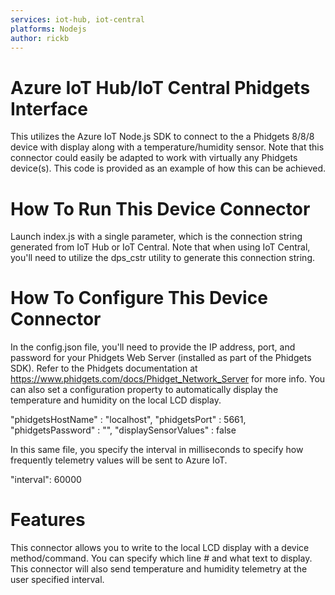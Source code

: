 ```yaml
---
services: iot-hub, iot-central
platforms: Nodejs
author: rickb
---
```


# Azure IoT Hub/IoT Central Phidgets Interface

This utilizes the Azure IoT Node.js SDK to connect to the a Phidgets 8/8/8 device with display along with a temperature/humidity sensor.  Note that this connector could easily be adapted to work with virtually any Phidgets device(s).  This code is provided as an example of how this can be achieved.

# How To Run This Device Connector 

Launch index.js with a single parameter, which is the connection string generated from IoT Hub or IoT Central.  Note that when using IoT Central, you'll need to utilize the dps_cstr utility to generate this connection string.

# How To Configure This Device Connector

In the config.json file, you'll need to provide the IP address, port, and password for your Phidgets Web Server (installed as part of the Phidgets SDK). Refer to the Phidgets documentation at https://www.phidgets.com/docs/Phidget_Network_Server for more info.  You can also set a configuration property to automatically display the temperature and humidity on the local LCD display.

  "phidgetsHostName" : "localhost",
  "phidgetsPort" : 5661,
  "phidgetsPassword" : "",
  "displaySensorValues" : false

In this same file, you specify the interval in milliseconds to specify how frequently telemetry values will be sent to Azure IoT.

  "interval": 60000

# Features

This connector allows you to write to the local LCD display with a device method/command.  You can specify which line # and what text to display.  This connector will also send temperature and humidity telemetry at the user specified interval.
